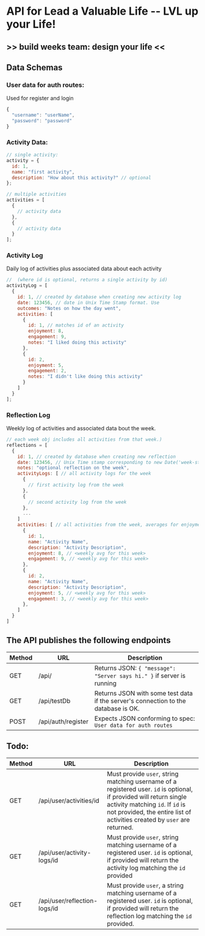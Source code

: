 # API for Lead a Valuable Life -- LVL up your Life!

## >> build weeks team: **design your life** <<

## **Data Schemas**

### **User data for auth routes**:

Used for register and login

```js
{
  "username": "userName",
  "password": "password"
}
```

### **Activity Data**:

```js
// single activity:
activity = {
  id: 1,
  name: "first activity",
  description: "How about this activity?" // optional
};

// multiple activities
activities = [
  {
    // activity data
  },
  {
    // activity data
  }
];
```

### **Activity Log**

Daily log of activities plus associated data about each activity

```js
//  (where id is optional, returns a single activity by id)
activityLog = [
  {
    id: 1, // created by database when creating new activity log
    date: 123456, // date in Unix Time Stamp format. Use
    outcomes: "Notes on how the day went",
    activities: [
      {
        id: 1, // matches id of an activity
        enjoyment: 8,
        engagement: 9,
        notes: "I liked doing this activity"
      },
      {
        id: 2,
        enjoyment: 5,
        engagement: 2,
        notes: "I didn't like doing this activity"
      }
    ]
  }
];
```

### **Reflection Log**

Weekly log of activities and associated data bout the week.

```js
// each week obj includes all activities from that week.)
reflections = [
  {
    id: 1, // created by database when creating new reflection
    date: 123456, // Unix Time stamp corresponding to new Date('week-starting sunday date')
    notes: "optional reflection on the week",
    activityLogs: [ // all activity logs for the week
      {
        // first activity log from the week
      },
      {
        // second activity log from the week
      },
      ...
    ]
    activities: [ // all activities from the week, averages for enjoyment and engagement
      {
        id: 1,
        name: "Activity Name",
        description: "Activity Description",
        enjoyment: 8, // <weekly avg for this week>
        engagement: 9, // <weekly avg for this week>
      },
      {
        id: 2,
        name: "Activity Name",
        description: "Activity Description",
        enjoyment: 5, // <weekly avg for this week>
        engagement: 3, // <weekly avg for this week>
      },
    ]
  }
]
```

## The API publishes the following endpoints

| Method | URL                | Description                                                                        |
| ------ | ------------------ | ---------------------------------------------------------------------------------- |
| GET    | /api/              | Returns JSON: `{ "message": "Server says hi." }` if server is running              |
| GET    | /api/testDb        | Returns JSON with some test data if the server's connection to the database is OK. |
| POST   | /api/auth/register | Expects JSON conforming to spec: `User data for auth routes`                       |

## Todo:

| Method | URL                          | Description                                                                                                                                                                                                                         |
| ------ | ---------------------------- | ----------------------------------------------------------------------------------------------------------------------------------------------------------------------------------------------------------------------------------- |
| GET    | /api/user/activities/id      | Must provide `user`, string matching username of a registered user. `id` is optional, if provided will return single activity matching `id`. If `id` is not provided, the entire list of activities created by `user` are returned. |
| GET    | /api/user/activity-logs/id   | Must provide `user`, string matching username of a registered user. `id` is optional, if provided will return the activity log matching the `id` provided                                                                           |
| GET    | /api/user/reflection-logs/id | Must provide `user`, a string matching username of a registered user. `id` is optional, if provided will return the reflection log matching the `id` provided.                                                                      |
